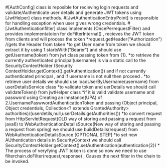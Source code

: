 #[AuthConfig] class is reposible for recieving login requests and validate/Authenticate user details and generate JWT tokens using [JwtHelper] class methods.
#[JwtAuthenticationEntryPoint] is responsible for handling exception when user gives wrong credentials.
#[JwtAuthenticationfilter] class implements (OncePerrequestFilter) and provides implementatoion for doFilterInternal() , recieves the JWT token from clients and will process the token 
       *request.getHeader("Authorization") //gets the Header from taken
       *to get User name from token we should extract it by using 1.startsWith("Bearer") and should use getUsername(token) from jwt class passing token from {1}.
       *to retrieve the currently authenticated principal(username) is via a static call to the SecurityContextHolder (Security ContextHolder.getContext().getAuthentication()) and if not currently                     authenticated principal , and if username is not null then proceed .
       *to retrieve user details we should use loadUserByUsername(username) from userDetailsService class 
       *to validate token and uerDetails we should call validateToken() from jwtHelper class
       *if it is valid validate username and password using Creating an innstance(UPA) of 2.UsernamePaswwordAuthenticationToken and passing (Object principal, Object credentials, Collection<? 	            extends GrantedAuthority> authorities)/(userdetils,null,userDetails.getAuthorities())
			 *to convert request from HttpServletRequest(OLD way of storing and passing a request from java6) to WebAuthenticationDetailsSource(New way of storing and passing a request from spring)  we 
				should use buildDetails(request) from  WebAuthenticationDetailsSource [OPTIONAL STEP]
			 *to set new AUthentication details in SecurityContext we should call SecurityContextHolder.getContext().setAuthentication(authentication{2})
			 * The process of veryfying JWT token is done so now we need to use filterchain.doFilter(request,response) , Causes the next filter in the chain to be invoked.
		   	
		 		
       
       
